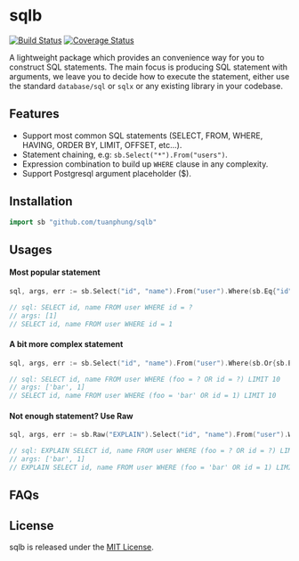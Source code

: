 # sqlb
[![Build Status](https://travis-ci.org/tuanphung/sqlb.svg?branch=master)](https://travis-ci.org/tuanphubg/sqlb) [![Coverage Status](https://coveralls.io/repos/github/tuanphung/sqlb/badge.svg)](https://coveralls.io/github/tuanphung/sqlb)

A lightweight package which provides an convenience way for you to construct SQL statements. The main focus is producing SQL statement with arguments, we leave you to decide how to execute the statement, either use the standard `database/sql` or `sqlx` or any existing library in your codebase.

## Features
* Support most common SQL statements (SELECT, FROM, WHERE, HAVING, ORDER BY, LIMIT, OFFSET, etc...).
* Statement chaining, e.g: `sb.Select("*").From("users")`.
* Expression combination to build up `WHERE` clause in any complexity.
* Support Postgresql argument placeholder ($).

## Installation
```go
import sb "github.com/tuanphung/sqlb"
```

## Usages

#### Most popular statement
```go
sql, args, err := sb.Select("id", "name").From("user").Where(sb.Eq{"id", 1}).ToExpr()

// sql: SELECT id, name FROM user WHERE id = ?
// args: [1]
// SELECT id, name FROM user WHERE id = 1
```

#### A bit more complex statement
```go
sql, args, err := sb.Select("id", "name").From("user").Where(sb.Or{sb.Eq{"foo", "bar"}, sb.Eq{"id", 1}}).Offset(0).Limit(10).ToExpr()

// sql: SELECT id, name FROM user WHERE (foo = ? OR id = ?) LIMIT 10
// args: ['bar', 1]
// SELECT id, name FROM user WHERE (foo = 'bar' OR id = 1) LIMIT 10
```

#### Not enough statement? Use Raw
```go
sql, args, err := sb.Raw("EXPLAIN").Select("id", "name").From("user").Where(sb.Or{sb.Eq{"foo", "bar"}, sb.Eq{"id", 1}}).Offset(0).Limit(10).ToExpr()

// sql: EXPLAIN SELECT id, name FROM user WHERE (foo = ? OR id = ?) LIMIT 10
// args: ['bar', 1]
// EXPLAIN SELECT id, name FROM user WHERE (foo = 'bar' OR id = 1) LIMIT 10
```

## FAQs

## License
sqlb is released under the
[MIT License](http://www.opensource.org/licenses/MIT).

